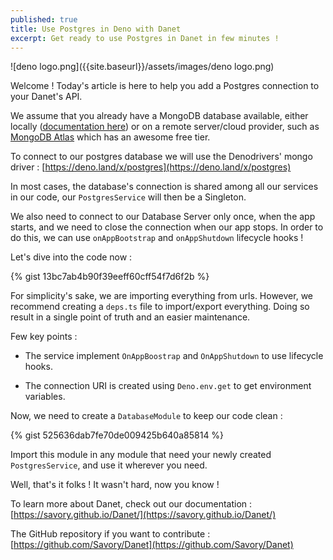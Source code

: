 ```yaml
---
published: true
title: Use Postgres in Deno with Danet
excerpt: Get ready to use Postgres in Danet in few minutes !
---
```


![deno logo.png]({{site.baseurl}}/assets/images/deno logo.png)

Welcome ! Today's article is here to help you add a Postgres connection to your Danet's API.

We assume that you already have a MongoDB database available, either locally ([documentation here](https://www.mongodb.com/docs/manual/installation/)) or on a remote server/cloud provider, such as [MongoDB Atlas](https://www.mongodb.com/atlas/database?tck=docs_server) which has an awesome free tier.

To connect to our postgres database we will use the Denodrivers' mongo driver  : [https://deno.land/x/postgres](https://deno.land/x/postgres)

In most cases, the database's connection is shared among all our services in our code, our `PostgresService` will then be a Singleton.

We also need to connect to our Database Server only once, when the app starts, and we need to close the connection when our app stops. In order to do this, we can use `onAppBootstrap` and `onAppShutdown` lifecycle hooks !


Let's dive into the code now :

{% gist 13bc7ab4b90f39eeff60cff54f7d6f2b %}

For simplicity's sake, we are importing everything from urls. However, we recommend creating a `deps.ts` file to import/export everything. Doing so result in a single point of truth and an easier maintenance.

Few key points  :

- The service implement `OnAppBoostrap` and `OnAppShutdown` to use lifecycle hooks.

- The connection URI is created using `Deno.env.get` to get environment variables.

Now, we need to create a `DatabaseModule` to keep our code clean : 

{% gist 525636dab7fe70de009425b640a85814 %}


Import this module in any module that need your newly created `PostgresService`, and use it wherever you need.

Well, that's it folks ! It wasn't hard, now you know !

To learn more about Danet, check out our documentation : [https://savory.github.io/Danet/](https://savory.github.io/Danet/)

The GitHub repository if you want to contribute : [https://github.com/Savory/Danet](https://github.com/Savory/Danet)
